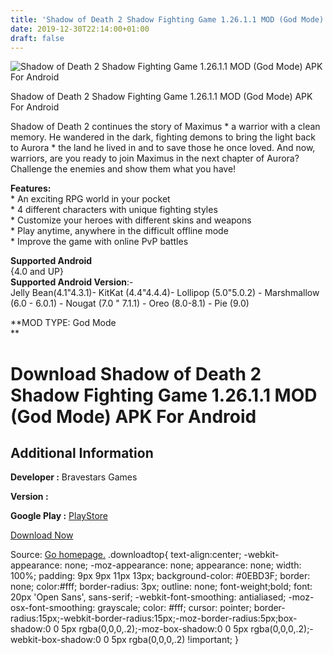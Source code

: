 ```yaml
---
title: 'Shadow of Death 2 Shadow Fighting Game 1.26.1.1 MOD (God Mode) APK For Android'
date: 2019-12-30T22:14:00+01:00
draft: false
---
```


![Shadow of Death 2 Shadow Fighting Game 1.26.1.1 MOD (God Mode) APK For Android](https://i1.wp.com/apkhome.net/wp-content/uploads/2019/12/Shadow-of-Death-2-Shadow-Fighting-Game-1.26.1.1-MOD-God-Mode.png "Shadow of Death 2 Shadow Fighting Game 1.26.1.1 MOD (God Mode) APK For Android")

  

Shadow of Death 2 Shadow Fighting Game 1.26.1.1 MOD (God Mode) APK For Android

Shadow of Death 2 continues the story of Maximus \* a warrior with a clean memory. He wandered in the dark, fighting demons to bring the light back to Aurora \* the land he lived in and to save those he once loved. And now, warriors, are you ready to join Maximus in the next chapter of Aurora? Challenge the enemies and show them what you have!

**Features:**  
\* An exciting RPG world in your pocket  
\* 4 different characters with unique fighting styles  
\* Customize your heroes with different skins and weapons  
\* Play anytime, anywhere in the difficult offline mode  
\* Improve the game with online PvP battles

**Supported Android**  
{4.0 and UP}  
**Supported Android Version**:-  
Jelly Bean(4.1"4.3.1)- KitKat (4.4"4.4.4)- Lollipop (5.0"5.0.2) - Marshmallow (6.0 - 6.0.1) - Nougat (7.0 " 7.1.1) - Oreo (8.0-8.1) - Pie (9.0)

**MOD TYPE: God Mode  
**

Download Shadow of Death 2 Shadow Fighting Game 1.26.1.1 MOD (God Mode) APK For Android
=======================================================================================

Additional Information
----------------------

**Developer :** Bravestars Games

**Version :**

**Google Play :** [PlayStore](https://play.google.com/store/apps/details?id=com.Bravestars.Stickman.FightingGames.ShadowOfDeath2)

  

[Download Now](https://store4app.co/post/shadow-of-death-2-shadow-fighting-game-1-26-1-1-mod-god-mode-apk-for-android_1577723422)

  
Source: [Go homepage.](https://store4app.co/post/shadow-of-death-2-shadow-fighting-game-1-26-1-1-mod-god-mode-apk-for-android_1577723422) .downloadtop{ text-align:center; -webkit-appearance: none; -moz-appearance: none; appearance: none; width: 100%; padding: 9px 9px 11px 13px; background-color: #0EBD3F; border: none; color:#fff; border-radius: 3px; outline: none; font-weight;bold; font: 20px 'Open Sans', sans-serif; -webkit-font-smoothing: antialiased; -moz-osx-font-smoothing: grayscale; color: #fff; cursor: pointer; border-radius:15px;-webkit-border-radius:15px;-moz-border-radius:5px;box-shadow:0 0 5px rgba(0,0,0,.2);-moz-box-shadow:0 0 5px rgba(0,0,0,.2);-webkit-box-shadow:0 0 5px rgba(0,0,0,.2) !important; }